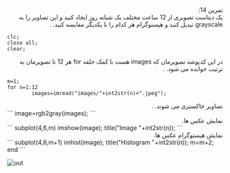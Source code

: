 

<div dir ="rtl">

تمرین 14:<br/>
   یک دیتاست تصویری از 12 ساعت مختلف یک شبانه روز ایجاد کنید و این تصاویر را به grayscale تبدیل کنید و هیستوگرام هر کدام را با یکدیگر مقایسه کنید. .   <br/>

</div>

```
clc;
close all;
clear;
``` 
<div dir ="rtl">
در این کدپوشه تصویرمان که images   هست با کمک حلقه for هر 12 تا تصویرمان به ترتیب خوانده می شود.  .  <br/>
</div>

```
m=1;
for n=1:12
        images=imread("images/"+int2str(n)+".jpeg");  
```
<div dir ="rtl">
تصاویر خاکستری می شوند.  .  <br/>
</div>
```
        image=rgb2gray(images); 
 ``` 
 <div dir ="rtl">
  نمایش عکس ها.  <br/>
</div>
 ``` 
        subplot(4,6,m)
        imshow(image);          
        title("Image "+int2str(n));
 ```         
 <div dir ="rtl">
نمایش هیستوگرام عکس ها.  <br/>
 </div>  
    ``` 
        subplot(4,6,m+1)
        imhist(image);       
        title("Histogram "+int2str(n));
        m=m+2;  
end
  ``` 




![out](https://github.com/semnan-university-ai/image-processing-class/blob/main/excersiecs/FatemehSeyfi/14/q14.png)

